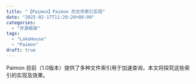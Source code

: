 ```yaml
---
title: "【Paimon】Paimon 的文件索引实现"
date: "2025-02-17T11:20:20+08:00"
categories:
  - "开源框架"
tags:
  - "LakeHouse"
  - "Paimon"
draft: true
---
```

Paimon 目前（1.0版本）提供了多种文件索引用于加速查询，本文将探究这些索引的实现及效果。
<!--more-->

